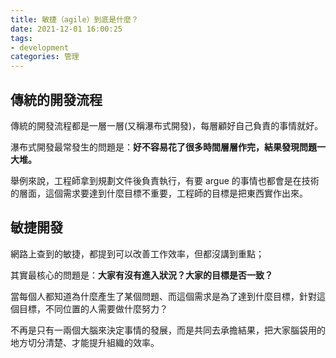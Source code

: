 ```yaml
---
title: 敏捷（agile）到底是什麼？
date: 2021-12-01 16:00:25
tags:
- development
categories: 管理
---
```


## 傳統的開發流程

傳統的開發流程都是一層一層(又稱瀑布式開發)，每層顧好自己負責的事情就好。

瀑布式開發最常發生的問題是：**好不容易花了很多時間層層作完，結果發現問題一大堆。**

舉例來說，工程師拿到規劃文件後負責執行，有要 argue 的事情也都會是在技術的層面，這個需求要達到什麼目標不重要，工程師的目標是把東西實作出來。
<!-- more -->

## 敏捷開發
網路上查到的敏捷，都提到可以改善工作效率，但都沒講到重點；

其實最核心的問題是：**大家有沒有進入狀況？大家的目標是否一致？**

當每個人都知道為什麼產生了某個問題、而這個需求是為了達到什麼目標，針對這個目標，不同位置的人需要做什麼努力？

不再是只有一兩個大腦來決定事情的發展，而是共同去承擔結果，把大家腦袋用的地方切分清楚、才能提升組織的效率。



